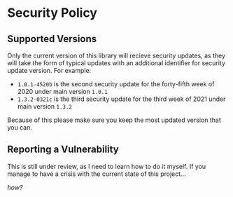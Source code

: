 # Security Policy

## Supported Versions

Only the current version of this library will recieve security updates, as
they will take the form of typical updates with an additional identifier
for security update version. For example:

- `1.0.1-4520b` is the second security update for the forty-fifth week of
  2020 under main version `1.0.1`
- `1.3.2-0321c` is the third security update for the third week of 2021
  under main version `1.3.2`

Because of this please make sure you keep the most updated version that you
can.

## Reporting a Vulnerability

This is still under review, as I need to learn how to do it myself. If you
manage to have a crisis with the current state of this project...

*how?*
